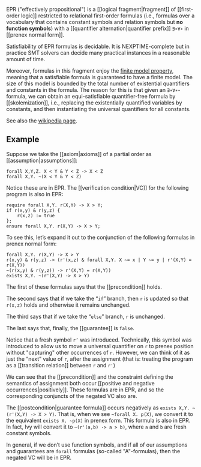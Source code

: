 
EPR ("effectively propositional") is a [[logical fragment|fragment]] of [[first-order logic]] restricted to relational first-order formulas (i.e., formulas over a vocabulary that contains constant symbols and relation symbols but **no function symbols**) with a [[quantifier alternation|quantifier prefix]] ``∃∗∀∗`` in [[prenex normal form]].

Satisfiability of EPR formulas is decidable. It is NEXPTIME-complete but in practice SMT solvers can decide many practical instances in a reasonable amount of time.

Moreover, formulas in this fragment enjoy the [finite model property](https://en.wikipedia.org/wiki/Finite_model_property), meaning that a satisfiable formula is guaranteed to have a finite model. The size of this model is bounded by the total number of existential quantifiers and constants in the formula. The reason for this is that given an `∃∗∀∗`-formula, we can obtain an equi-satisfiable quantifier-free formula by [[skolemization]], i.e., replacing the existentially quantified variables by constants, and then instantiating the universal quantifiers for all constants.

See also the [wikipedia page](https://en.wikipedia.org/wiki/Bernays%E2%80%93Sch%C3%B6nfinkel_class).

## Example

Suppose we take the [[axiom|axioms]] of a partial order as [[assumption|assumptions]]:

```
forall X,Y,Z. X < Y & Y < Z -> X < Z
forall X,Y. ~(X < Y & Y < Z)
```

Notice these are in EPR. The [[verification condition|VC]] for the following program is also in EPR:

```
require forall X,Y. r(X,Y) -> X > Y;
if r(x,y) & r(y,z) {
    r(x,z) := true
};
ensure forall X,Y. r(X,Y) -> X > Y;
```

To see this, let’s expand it out to the conjunction of the following formulas in prenex normal form:

```
forall X,Y. r(X,Y) -> X > Y
r(x,y) & r(y,z) -> (r'(x,z) & forall X,Y. X ~= x | Y ~= y | r'(X,Y) = r(X,Y))
~(r(x,y) & r(y,z)) -> r'(X,Y) = r(X,Y))
exists X,Y. ~(r'(X,Y) -> X > Y)
```

The first of these formulas says that the [[precondition]] holds.

The second says that if we take the “`if`” branch, then `r` is updated so that `r(x,z)` holds and otherwise it remains unchanged.

The third says that if we take the “`else`” branch, `r` is unchanged.

The last says that, finally, the [[guarantee]] is `false`.

Notice that a fresh symbol `r’` was introduced. Technically, this symbol was introduced to allow us to move a universal quantifier on `r` to prenex position without "capturing" other occurrences of `r`. However, we can think of it as just the “next” value of `r`, after the assignment (that is: treating the program as a [[transition relation]] between `r` and `r'`)

We can see that the [[precondition]] and the constraint defining the semantics of assignment both occur [[positive and negative occurrences|positively]]. These formulas are in EPR, and so the corresponding conjuncts of the negated VC also are.

The [[postcondition|guarantee formula]] occurs negatively as `exists X,Y. ~(r'(X,Y) -> X > Y)`. That is, when we see `~forall X. p(X)`, we convert it to the equivalent `exists X. ~p(X)` in prenex form. This formula is also in EPR. In fact, Ivy will convert it to `~(r'(a,b) -> a > b)`, where `a` and `b` are fresh constant symbols.

In general, if we don’t use function symbols, and if all of our assumptions and guarantees are `forall` formulas (so-called "A"-formulas), then the negated VC will be in EPR.

